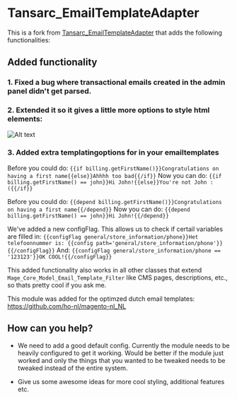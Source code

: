 # Tansarc_EmailTemplateAdapter

This is a fork from [Tansarc_EmailTemplateAdapter](http://www.magentocommerce.com/magento-connect/email-template-adapter.html)
that adds the following functionalities:

## Added functionality

### 1. Fixed a bug where transactional emails created in the admin panel didn't get parsed.

### 2. Extended it so it gives a little more options to style html elements:
![Alt text](http://i.imgur.com/43TPm.jpg)

### 3. Added extra templatingoptions for in your emailtemplates

Before you could do:
`{{if billing.getFirstName()}}Congratulations on having a first name{{else}}Ahhhh too bad{{/if}}`
Now you can do:
`{{if billing.getFirstName() == john}}Hi John!{{else}}You're not John :({{/if}}`

Before you could do:
`{{depend billing.getFirstName()}}Congratulations on having a first name{{/depend}}`
Now you can do:
`{{depend billing.getFirstName() == john}}Hi John!{{/depend}}`

We've added a new configFlag. This allows us to check if certail variables are filled in:
`{{configFlag general/store_information/phone}}Het telefoonnummer is: {{config path='general/store_information/phone'}}{{/configFlag}}`
And:
`{{configFlag general/store_information/phone == '123123'}}OK COOL!{{/configFlag}}`

This added functionality also works in all other classes that extend `Mage_Core_Model_Email_Template_Filter` like CMS pages,
descriptions, etc., so thats pretty cool if you ask me.

This module was added for the optimzed dutch email templates: https://github.com/ho-nl/magento-nl_NL

## How can you help?

- We need to add a good default config. Currently the module needs to be heavily configured to get it working. Would be
better if the module just worked and only the things that you wanted to be tweaked needs to be tweaked instead of the
entire system.

- Give us some awesome ideas for more cool styling, additional features etc.